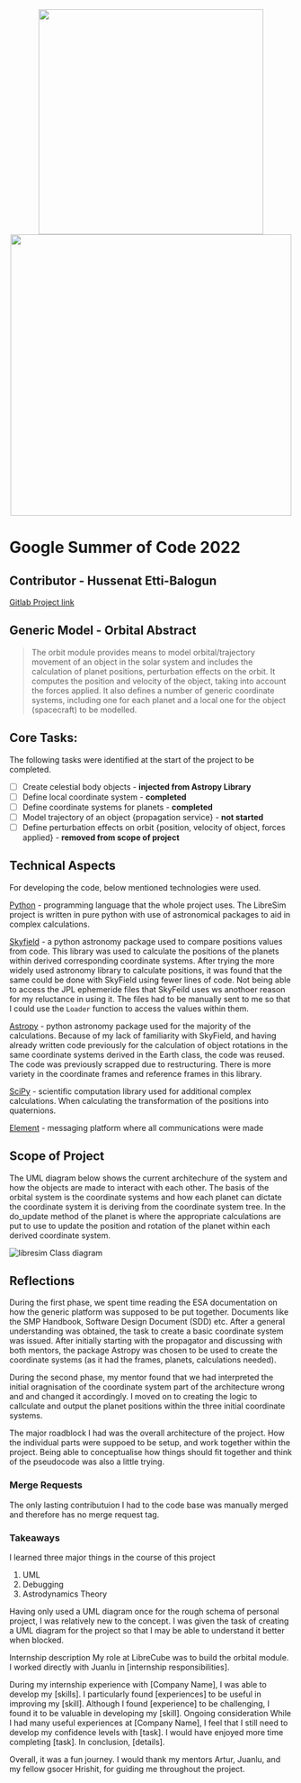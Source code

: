 <div id="header" align="center">
<img src="https://user-images.githubusercontent.com/100206676/171044355-a1331115-6368-40f7-8061-3179192dca81.png"![logo_librecube_1604]() width="400"/>
</div>

<div id="header" align="center">
<img src="https://user-images.githubusercontent.com/100206676/171044297-58d64ef7-38e2-4d20-9a14-3c9d04083eb1.png"![gsoc]() width="500"/>
</div>

# Google Summer of Code 2022

## Contributor - Hussenat Etti-Balogun
[Gitlab Project link](https://gitlab.com/balotofi/python-libresim/-/tree/orbital)

## Generic Model - Orbital Abstract
> The orbit module provides means to model orbital/trajectory movement of an object in the solar system and includes the calculation of planet positions, perturbation effects on the orbit. It computes the position and velocity of the object, taking into account the forces applied. It also defines a number of generic coordinate systems, including one for each planet and a local one for the object (spacecraft) to be modelled.

## Core Tasks:
The following tasks were identified at the start of the project to be completed.

- [ ] Create celestial body objects - **injected from Astropy Library**
- [ ] Define local coordinate system - **completed**
- [ ] Define coordinate systems for planets - **completed**
- [ ] Model trajectory of an object {propagation service} - **not started**
- [ ] Define perturbation effects on orbit {position, velocity of object, forces applied} - **removed from scope of project**

## Technical Aspects

For developing the code, below mentioned technologies were used.

[Python](https://www.python.org/) - programming language that the whole project uses. The LibreSim project is written in pure python with use of astronomical packages to aid in complex calculations.

[Skyfield](https://rhodesmill.org/skyfield/) - a python astronomy package used to compare positions values from code. This library was used to calculate the positions of the planets within derived corresponding coordinate systems. After trying the more widely used astronomy library to calculate positions, it was found that the same could be done with SkyField using fewer lines of code.
Not being able to access the JPL ephemeride files that SkyFeild uses ws anothoer reason for my reluctance in using it. The files had to be manually sent to me so that I could use the `Loader` function to access the values within them.

[Astropy](https://www.astropy.org/) - python astronomy package used for the majority of the calculations. Because of my lack of familiarity with SkyField, and having already written code previously for the calculation of object rotations in the same coordinate systems derived in the Earth class, the code was reused. The code was previously scrapped due to restructuring. There is more variety in the coordinate frames and reference frames in this library. 

[SciPy](https://scipy.org/) - scientific computation library used for additional complex calculations. When calculating the transformation of the positions into quaternions. 

[Element](https://element.io/) - messaging platform where all communications were made


## Scope of Project
The UML diagram below shows the current architechure of the system and how the objects are made to interact with each other. 
The basis of the orbital system is the coordinate systems and how each planet can dictate the coordinate system it is deriving from the coordinate system tree. In the do_update method of the planet is where the appropriate calculations are put to use to update the position and rotation of the planet within each derived coordinate system.

![libresim Class diagram](https://user-images.githubusercontent.com/100206676/194293900-2875a911-6933-42c5-85a5-b8d18a170e57.png)

## Reflections

During the first phase, we spent time reading the ESA documentation on how the generic platform was supposed to be put together. Documents like the SMP Handbook, Software Design Document (SDD) etc. After a general understanding was obtained, the task to create a basic coordinate system was issued. After initially starting with the propagator and discussing with both mentors, the package Astropy was chosen to be used to create the coordinate systems (as it had the frames, planets, calculations needed).

During the second phase, my mentor found that we had interpreted the initial oragnisation of the coordinate system part of the architecture wrong and and changed it accordingly. I moved on to creating the logic to callculate and output the planet positions within the three initial coordinate systems.

The major roadblock I had was the overall architecture of the project. How the individual parts were suppoed to be setup, and work together within the project. Being able to conceptualise how things should fit together and think of the pseudocode was also a little trying.

### Merge Requests
The only lasting contributuion I had to the code base was manually merged and therefore has no merge request tag.

### Takeaways
I learned three major things in the course of this project

1. UML 
2. Debugging
3. Astrodynamics Theory

Having only used a UML diagram once for the rough schema of personal project, I was relatively new to the concept. I was given the task of creating a UML diagram for the project so that I may be able to understand it better when blocked.

Internship description
My role at LibreCube was to build the orbital module. I worked directly with Juanlu in [internship responsibilities].

During my internship experience with [Company Name], I was able to develop my [skills]. I particularly found [experiences] to be useful in improving my [skill]. Although I found [experience] to be challenging, I found it to be valuable in developing my [skill].
Ongoing consideration
While I had many useful experiences at [Company Name], I feel that I still need to develop my confidence levels with [task]. I would have enjoyed more time completing [task].
In conclusion, [details].

Overall, it was a fun journey. I would thank my mentors Artur, Juanlu, and my fellow gsocer Hrishit, for guiding me throughout the project.


